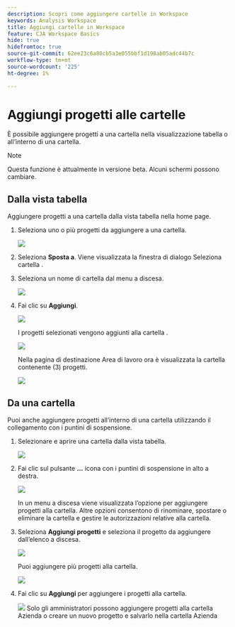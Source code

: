 ```yaml
---
description: Scopri come aggiungere cartelle in Workspace
keywords: Analysis Workspace
title: Aggiungi cartelle in Workspace
feature: CJA Workspace Basics
hide: true
hidefromtoc: true
source-git-commit: 62ee23c6a80cb5a3e055bbf1d198ab05adc44b7c
workflow-type: tm+mt
source-wordcount: '225'
ht-degree: 1%

---
```



# Aggiungi progetti alle cartelle

È possibile aggiungere progetti a una cartella nella visualizzazione tabella o all’interno di una cartella.

>[!NOTE]
>
>Questa funzione è attualmente in versione beta. Alcuni schermi possono cambiare.

## Dalla vista tabella

Aggiungere progetti a una cartella dalla vista tabella nella home page.

1. Seleziona uno o più progetti da aggiungere a una cartella.

   ![](/help/analysis-workspace/build-workspace-project/assets/move-tv-selected.png)

1. Seleziona **Sposta a**. Viene visualizzata la finestra di dialogo Seleziona cartella .

1. Seleziona un nome di cartella dal menu a discesa.

   ![](/help/analysis-workspace/build-workspace-project/assets/move-select-folder.png)

1. Fai clic su **Aggiungi**.

   ![](/help/analysis-workspace/build-workspace-project/assets/move-add.png)

   I progetti selezionati vengono aggiunti alla cartella .

   ![](/help/analysis-workspace/build-workspace-project/assets/move-projects-added.png)

   Nella pagina di destinazione Area di lavoro ora è visualizzata la cartella contenente (3) progetti.

   ![](/help/analysis-workspace/build-workspace-project/assets/move-folders-updated.png)

## Da una cartella

Puoi anche aggiungere progetti all’interno di una cartella utilizzando il collegamento con i puntini di sospensione.

1. Selezionare e aprire una cartella dalla vista tabella.

   ![](/help/analysis-workspace/build-workspace-project/assets/move-open-folder.png)

1. Fai clic sul pulsante **...** icona con i puntini di sospensione in alto a destra.

   ![](/help/analysis-workspace/build-workspace-project/assets/add-projects-elipsis.png)

   In un menu a discesa viene visualizzata l’opzione per aggiungere progetti alla cartella. Altre opzioni consentono di rinominare, spostare o eliminare la cartella e gestire le autorizzazioni relative alla cartella.

1. Seleziona **Aggiungi progetti** e seleziona il progetto da aggiungere dall’elenco a discesa.

   ![](/help/analysis-workspace/build-workspace-project/assets/select-add-projects.png)

   Puoi aggiungere più progetti alla cartella.

   ![](/help/analysis-workspace/build-workspace-project/assets/move-add-multiple-projects.png)

1. Fai clic su **Aggiungi** per aggiungere i progetti alla cartella.

   ![](/help/analysis-workspace/build-workspace-project/assets/move-added-items.png)
Solo gli amministratori possono aggiungere progetti alla cartella Azienda o creare un nuovo progetto e salvarlo nella cartella Azienda
